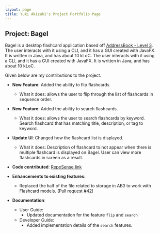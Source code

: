 ```yaml
---
layout: page
title: Yuki Akizuki's Project Portfolio Page
---
```


## Project: Bagel

Bagel is a desktop flashcard application based off [AddressBook - Level 3](https://se-education.org/addressbook-level3/). The user interacts with it using a CLI, and it has a GUI created with JavaFX. It is written in Java, and has about 10 kLoC.
The user interacts with it using a CLI, and it has a GUI created with JavaFX.
It is written in Java, and has about 10 kLoC.

Given below are my contributions to the project.

* **New Feature**: Added the ability to flip flashcards.
  * What it does: allows the user to flip through the list of flashcards in sequence order.

* **New Feature**: Added the ability to search flashcards.
  * What it does: allows the user to search flashcards by keyword. Search flashcard that has matching title, description, or tag to keyword.

* **Update UI**: Changed how the flashcard list is displayed.
  * What it does: Description of flashcard to not appear when there is multiple flashcard is displayed on Bagel. User can view more flashcards in screen as a result. 

* **Code contributed**: [RepoSense link](https://nus-cs2103-ay2021s1.github.io/tp-dashboard/#breakdown=true)

* **Enhancements to existing features**:
  * Replaced the half of the file related to storage in AB3 to work with Flashcard models. (Pull request [\#42](https://github.com/AY2021S1-CS2103T-W13-2/tp/pull/42))

* **Documentation**:
  * User Guide:
    * Updated documentation for the feature `flip` and `search`
  * Developer Guide:
    * Added implementation details of the `search` features.
